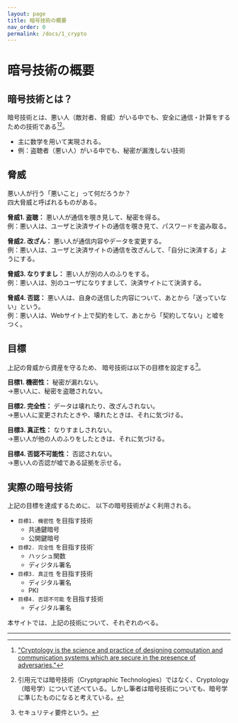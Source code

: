 ```yaml
---
layout: page
title: 暗号技術の概要
nav_order: 0
permalink: /docs/1_crypto
---
```


# 暗号技術の概要

## 暗号技術とは？

暗号技術とは、悪い人（敵対者、脅威）がいる中でも、安全に通信・計算をするための技術である[^cryptology-iacr-1][^cryptology-iacr-2]。
- 主に数学を用いて実現される。
- 例：盗聴者（悪い人）がいる中でも、秘密が漏洩しない技術

[^cryptology-iacr-1]: ["Cryptology is the science and practice of designing computation and communication systems which are secure in the presence of adversaries."](https://www.iacr.org/) 
[^cryptology-iacr-2]: 引用元では暗号技術（Cryptgraphic Technologies）ではなく、Cryptology（暗号学）について述べている。しかし筆者は暗号技術についても、暗号学に準じたものになると考えている。

## 脅威

悪い人が行う「悪いこと」って何だろうか？  
四大脅威と呼ばれるものがある。

**脅威1. 盗聴：**
悪い人が通信を覗き見して、秘密を得る。  
例：悪い人は、ユーザと決済サイトの通信を覗き見て、パスワードを盗み取る。

**脅威2. 改ざん：**
悪い人が通信内容やデータを変更する。  
例：悪い人は、ユーザと決済サイトの通信を改ざんして、「自分に決済する」ようにする。

**脅威3. なりすまし：**
悪い人が別の人のふりをする。  
例：悪い人は、別のユーザになりすまして、決済サイトにて決済する。

**脅威4. 否認：**
悪い人は、自身の送信した内容について、あとから「送っていない」という。  
例：悪い人は、Webサイト上で契約をして、あとから「契約してない」と嘘をつく。

## 目標

上記の脅威から資産を守るため、
暗号技術は以下の目標を設定する[^sec-req]。


**目標1. 機密性：**
秘密が漏れない。  
→悪い人に、秘密を盗聴されない。

**目標2. 完全性：**
データは壊れたり、改ざんされない。  
→悪い人に変更されたときや、壊れたときは、それに気づける。

**目標3. 真正性：**
なりすましされない。  
→悪い人が他の人のふりをしたときは、それに気づける。

**目標4. 否認不可能性：**
否認されない。  
→悪い人の否認が嘘である証拠を示せる。

[^sec-req]: セキュリティ要件という。

## 実際の暗号技術

上記の目標を達成するために、
以下の暗号技術がよく利用される。

- `目標1. 機密性` を目指す技術
  - 共通鍵暗号
  - 公開鍵暗号
- `目標2. 完全性` を目指す技術`
  - ハッシュ関数
  - ディジタル署名
- `目標3. 真正性` を目指す技術
  - ディジタル署名
  - PKI
- `目標4. 否認不可能` を目指す技術
  - ディジタル署名

本サイトでは、上記の技術について、それぞれのべる。

--- 
